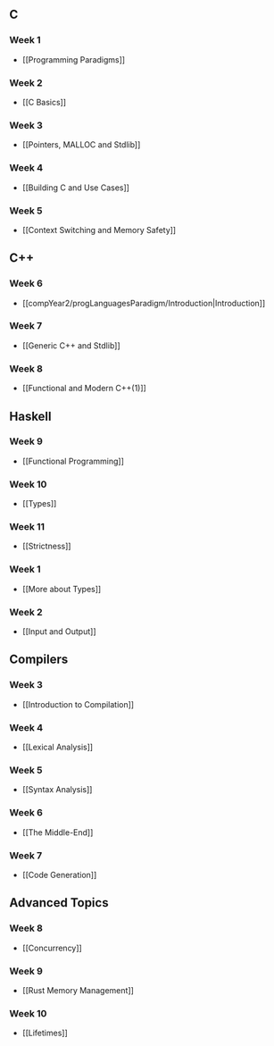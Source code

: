 

## C
### Week 1
- [[Programming Paradigms]]

### Week 2
- [[C Basics]]

### Week 3
- [[Pointers, MALLOC and Stdlib]]

### Week 4
- [[Building C and Use Cases]]

### Week 5
- [[Context Switching and Memory Safety]]


## C++
### Week 6
- [[compYear2/progLanguagesParadigm/Introduction|Introduction]]

### Week 7
- [[Generic C++ and Stdlib]]

### Week 8
- [[Functional and Modern C++(1)]]

## Haskell
### Week 9
- [[Functional Programming]]

### Week 10
- [[Types]]

### Week 11
- [[Strictness]]

### Week 1
- [[More about Types]]

### Week 2
- [[Input and Output]]


## Compilers
### Week 3
- [[Introduction to Compilation]]

### Week 4
- [[Lexical Analysis]]

### Week 5
- [[Syntax Analysis]]

### Week 6
- [[The Middle-End]]

### Week 7
- [[Code Generation]]

## Advanced Topics
### Week 8
- [[Concurrency]]

### Week 9
- [[Rust Memory Management]]

### Week 10
- [[Lifetimes]]

